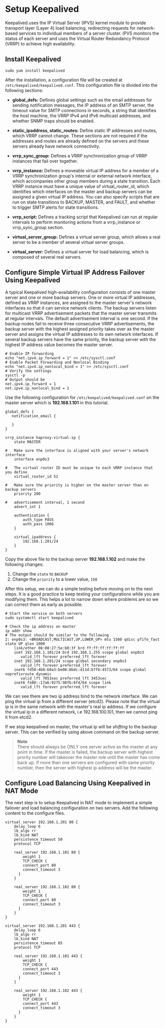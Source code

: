 # Setup Keepalived

Keepalived uses the IP Virtual Server (IPVS) kernel module to provide transport layer (Layer 4) load balancing,  redirecting requests for network-based services to individual members of a server cluster. IPVS monitors the status of each server and uses the Virtual Router Redundancy Protocol (VRRP) to achieve high availability.

## Install Keepalived

```shell
sudo yum install keepalived
```

After the installation, a configuration file will be created at `/etc/keepalived/keepalived.conf`. This configuration file is divided into the following sections:

- **global_defs:** 
	Defines global settings such as the email addresses for sending notification messages, the IP address of an SMTP server, the timeout value for SMTP connections in seconds, a string that identifies the host machine, the VRRP IPv4 and IPv6 multicast addresses, and whether SNMP traps should be enabled.

- **static_ipaddress, static_routes:** 
	Define static IP addresses and routes, which VRRP cannot change. These sections are not required if the addresses and routes are already defined on the servers and these servers already have network connectivity.

- **vrrp_sync_group:** 
	Defines a VRRP synchronization group of VRRP instances that fail over together.

- **vrrp_instance:** 
	Defines a moveable virtual IP address for a member of a VRRP synchronization group's internal or external network interface, which accompanies other group members during a state transition. Each VRRP instance must have a unique value of virtual_router_id, which identifies which interfaces on the master and backup servers can be assigned a given virtual IP address. You can also specify scripts that are run on state transitions to BACKUP, MASTER, and FAULT, and whether to trigger SMTP alerts for state transitions.

- **vrrp_script:**
	Defines a tracking script that Keepalived can run at regular intervals to perform monitoring actions from a vrrp_instance or vrrp_sync_group section.

- **virtual_server_group:** 
	Defines a virtual server group, which allows a real server to be a member of several virtual server groups.

- **virtual_server:** 
	Defines a virtual server for load balancing, which is composed of several real servers.


## Configure Simple Virtual IP Address Failover Using Keepalived
A typical Keepalived high-availability configuration consists of one master server and one or more backup servers. One or more virtual IP addresses, defined as VRRP instances, are assigned to the master server's network interfaces so that it can service network clients. The backup servers listen for multicast VRRP advertisement packets that the master server transmits at regular intervals. The default advertisement interval is one second. If the backup nodes fail to receive three consecutive VRRP advertisements, the backup server with the highest assigned priority takes over as the master server and assigns the virtual IP addresses to its own network interfaces. If several backup servers have the same priority, the backup server with the highest IP address value becomes the master server.

```shell
# Enable IP forwarding
echo "net.ipv4.ip_forward = 1" >> /etc/sysctl.conf
# Enable Packet Forwarding and Nonlocal Binding
echo "net.ipv4.ip_nonlocal_bind = 1" >> /etc/sysctl.conf
# Verify the settings
sysctl -p
# Output should be
net.ipv4.ip_forward = 1
net.ipv4.ip_nonlocal_bind = 1
```

Use the following configuration for `/etc/keepalived/keepalived.conf` on the master server which is **192.168.1.101** in this tutorial. 

```shell
global_defs {
   notification_email {
     
   }
}

vrrp_instance haproxy-virtual-ip {
    state MASTER

#   Make sure the interface is aligned with your server's network interface
    interface enp0s3 

#   The virtual router ID must be unique to each VRRP instance that you define
    virtual_router_id 51
    
#   Make sure the priority is higher on the master server than on backup servers
    priority 200 

#   advertisement interval, 1 second
    advert_int 1

    authentication {
        auth_type PASS
        auth_pass 1066
    }

    virtual_ipaddress {
        192.168.1.201/24
    }
}
```

Copy the above file to the backup server **192.168.1.102** and make the following changes:
1. Change the `state` to `BACKUP`
2. Change the `priority` to a lower value, `150`

After this setup, we can do a simple testing before moving on to the next steps. It is a good practice to keep testing your configurations while you are modifying them. This helps a lot to narrow down where problems are so we can correct them as early as possible.

```shell
# Start the service on both servers
sudo systemctl start keepalived

# Check the ip address on master
ip addr show
# The output should be similar to the following
2: enp0s3: <BROADCAST,MULTICAST,UP,LOWER_UP> mtu 1500 qdisc pfifo_fast state UP qlen 1000
    link/ether 08:00:27:5e:b0:3f brd ff:ff:ff:ff:ff:ff
    inet 192.168.1.101/24 brd 192.168.1.255 scope global enp0s3
       valid_lft forever preferred_lft forever
    inet 192.168.1.201/24 scope global secondary enp0s3
       valid_lft forever preferred_lft forever
    inet6 fd50:4b8:60a3:be00:8bdc:d13d:b7f6:4573/64 scope global noprefixroute dynamic
       valid_lft 7053sec preferred_lft 3453sec
    inet6 fe80::17a6:9275:98fb:6f4/64 scope link
       valid_lft forever preferred_lft forever
```
We can see there are two ip address bind to the network interface. We can ping the virtual ip from a different server (etcd2). Please note that the virtual ip is in the same network with the master's real ip address. If we configure the virtual ip in a different network, i.e 192.168.100.101, then we cannot ping it from etcd2.

If we stop keepalived on master, the virtual ip will be *shifting* to the backup server. This can be verified by using above command on the backup server.

> **Note**  
> There should always be ONLY one server active as the master at any point in time. If the master is failed, the backup server with highest prority number will takeover the master role until the master has come back up. If more than one servers are configured with same priority number, then the server with highest ip address will be the master.

## Configure Load Balancing Using Keepalived in NAT Mode
The next step is to setup Keepalived in NAT mode to implement a simple failover and load balancing configuration on two servers. Add the following content to the configure files.

```shell
virtual_server 192.168.1.201 80 {
    delay_loop 6
    lb_algo rr
    lb_kind NAT
    persistence_timeout 50
    protocol TCP

    real_server 192.168.1.101 80 {
        weight 1
        TCP_CHECK {
        connect_port 80
        connect_timeout 3
      }
    }

    real_server 192.168.1.102 80 {
        weight 1
        TCP_CHECK {
        connect_port 80
        connect_timeout 3
      }
    }
}

virtual_server 192.168.1.201 443 {
    delay_loop 6
    lb_algo rr
    lb_kind NAT
    persistence_timeout 05
    protocol TCP

    real_server 192.168.1.101 443 {
        weight 1
        TCP_CHECK {
        connect_port 443
        connect_timeout 3
      }
    }

    real_server 192.168.1.102 443 {
        weight 1
        TCP_CHECK {
        connect_port 443
        connect_timeout 3
      }
    }
}
```